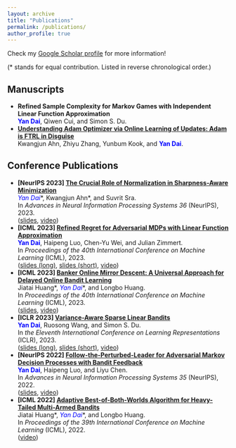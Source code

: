 ```yaml
---
layout: archive
title: "Publications"
permalink: /publications/
author_profile: true
---
```


Check my [Google Scholar profile](https://scholar.google.com/citations?user=gkG4z3IAAAAJ) for more information!

(* stands for equal contribution. Listed in reverse chronological order.)

## Manuscripts
*   **Refined Sample Complexity for Markov Games with Independent Linear Function Approximation**  
    **<font color="blue">Yan Dai</font>**, Qiwen Cui, and Simon S. Du.
*   **[Understanding Adam Optimizer via Online Learning of Updates: Adam is FTRL in Disguise](https://arxiv.org/abs/2402.01567)**  
    Kwangjun Ahn, Zhiyu Zhang, Yunbum Kook, and **<font color="blue">Yan Dai</font>**.

## Conference Publications
*   **\[NeurIPS 2023\] [The Crucial Role of Normalization in Sharpness-Aware Minimization](https://arxiv.org/abs/2305.15287)**  
    **<font color="blue">Yan Dai*</font>**, Kwangjun Ahn\*, and Suvrit Sra.  
    In *Advances in Neural Information Processing Systems 36* (NeurIPS), 2023.  
    ([slides](/files/slides_NeurIPS2023_Normalization_in_SAM.pdf), [video](https://neurips.cc/virtual/2023/poster/69875))
*   **\[ICML 2023\] [Refined Regret for Adversarial MDPs with Linear Function Approximation](https://arxiv.org/abs/2301.12942)**  
    **<font color="blue">Yan Dai</font>**, Haipeng Luo, Chen-Yu Wei, and Julian Zimmert.  
    In *Proceedings of the 40th International Conference on Machine Learning* (ICML), 2023.  
    ([slides (long)](/files/slides_ICML2023_Linear_AMDP.pdf), [slides (short)](/files/slides_ICML2023_Linear_AMDP_Short.pdf), [video](https://icml.cc/virtual/2023/poster/24760))
*   **\[ICML 2023\] [Banker Online Mirror Descent: A Universal Approach for Delayed Online Bandit Learning](https://arxiv.org/abs/2301.10500)**  
    Jiatai Huang\*, **<font color="blue">Yan Dai*</font>**, and Longbo Huang.  
    In *Proceedings of the 40th International Conference on Machine Learning* (ICML), 2023.  
    ([slides](/files/slides_ICML2023_Banker_OMD.pdf), [video](https://icml.cc/virtual/2023/poster/24900))
*   **\[ICLR 2023\] [Variance-Aware Sparse Linear Bandits](https://arxiv.org/abs/2205.13450)**  
    **<font color="blue">Yan Dai</font>**, Ruosong Wang, and Simon S. Du.  
    In *the Eleventh International Conference on Learning Representations* (ICLR), 2023.  
    ([slides (long)](/files/slides_ICLR2023_Variance_Aware_Sparse_LinBandits.pdf), [slides (short)](/files/slides_ICLR2023_Variance_Aware_Sparse_LinBandits_Short.pdf), [video](https://iclr.cc/virtual/2023/poster/11675))
*   **\[NeurIPS 2022\] [Follow-the-Perturbed-Leader for Adversarial Markov Decision Processes with Bandit Feedback](https://arxiv.org/abs/2205.13451)**   
    **<font color="blue">Yan Dai</font>**, Haipeng Luo, and Liyu Chen.  
    In *Advances in Neural Information Processing Systems 35* (NeurIPS), 2022.  
    ([slides](/files/slides_NeurIPS2022_FTPL_for_AMDP.pdf), [video](https://neurips.cc/virtual/2022/poster/54395))
*   **\[ICML 2022\] [Adaptive Best-of-Both-Worlds Algorithm for Heavy-Tailed Multi-Armed Bandits](https://arxiv.org/abs/2201.11921)**  
    Jiatai Huang\*, **<font color="blue">Yan Dai*</font>**, and Longbo Huang.  
    In *Proceedings of the 39th International Conference on Machine Learning* (ICML), 2022.  
    ([video](https://icml.cc/virtual/2022/spotlight/16610))